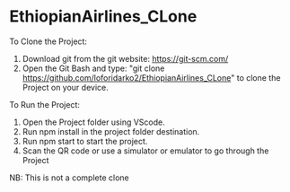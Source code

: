 # EthiopianAirlines_CLone
To Clone the Project:
1. Download git from the git website: https://git-scm.com/
2. Open the Git Bash and type: "git clone https://github.com/loforidarko2/EthiopianAirlines_CLone" to clone the Project on your device.

To Run the Project:
1. Open the Project folder using VScode.
2. Run npm install in the project folder destination.
3. Run npm start to start the project.
4. Scan the QR code or use a simulator or emulator to go through the Project

NB: This is not a complete clone
